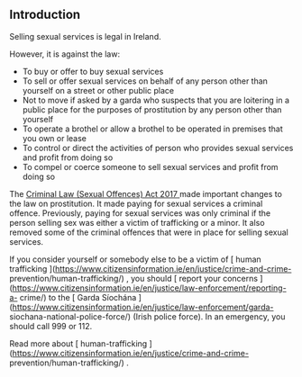 ##  Introduction

Selling sexual services is legal in Ireland.

However, it is against the law:

  * To buy or offer to buy sexual services 
  * To sell or offer sexual services on behalf of any person other than yourself on a street or other public place 
  * Not to move if asked by a garda who suspects that you are loitering in a public place for the purposes of prostitution by any person other than yourself 
  * To operate a brothel or allow a brothel to be operated in premises that you own or lease 
  * To control or direct the activities of person who provides sexual services and profit from doing so 
  * To compel or coerce someone to sell sexual services and profit from doing so 

The [ Criminal Law (Sexual Offences) Act 2017
](https://www.irishstatutebook.ie/eli/2017/act/2/enacted/en/html) made
important changes to the law on prostitution. It made paying for sexual
services a criminal offence. Previously, paying for sexual services was only
criminal if the person selling sex was either a victim of trafficking or a
minor. It also removed some of the criminal offences that were in place for
selling sexual services.

If you consider yourself or somebody else to be a victim of [ human
trafficking ](https://www.citizensinformation.ie/en/justice/crime-and-crime-
prevention/human-trafficking/) , you should [ report your concerns
](https://www.citizensinformation.ie/en/justice/law-enforcement/reporting-a-
crime/) to the [ Garda Síochána
](https://www.citizensinformation.ie/en/justice/law-enforcement/garda-
siochana-national-police-force/) (Irish police force). In an emergency, you
should call 999 or 112.

Read more about [ human-trafficking
](https://www.citizensinformation.ie/en/justice/crime-and-crime-
prevention/human-trafficking/) .
